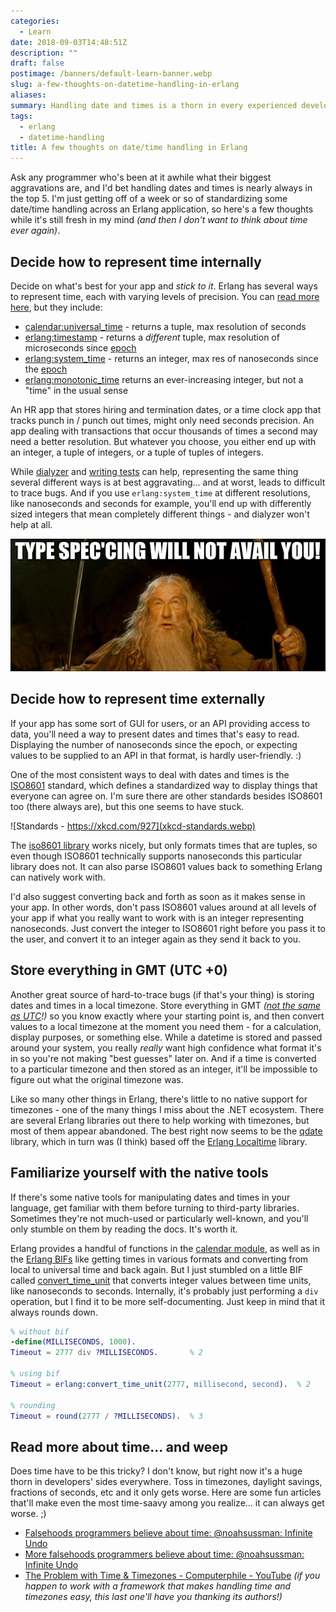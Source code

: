 ```yaml
---
categories:
  - Learn
date: 2018-09-03T14:48:51Z
description: ""
draft: false
postimage: /banners/default-learn-banner.webp
slug: a-few-thoughts-on-datetime-handling-in-erlang
aliases:
summary: Handling date and times is a thorn in every experienced developer's side. If you haven't had the pleasure yet, you will. ;) Coming off a week of standardizing some datetimes across an Erlang app, here's a few personal thoughts.
tags:
  - erlang
  - datetime-handling
title: A few thoughts on date/time handling in Erlang
---
```

Ask any programmer who's been at it awhile what their biggest aggravations are, and I'd bet handling dates and times is nearly always in the top 5. I'm just getting off of a week or so of standardizing some date/time handling across an Erlang application, so here's a few thoughts while it's still fresh in my mind _(and then I don't want to think about time ever again)_.

## Decide how to represent time internally

Decide on what's best for your app and _stick to it_. Erlang has several ways to represent time, each with varying levels of precision. You can [read more here](https://learnyousomeerlang.com/time), but they include:

- [calendar:universal_time](http://erlang.org/doc/man/calendar.html#universal_time-0) - returns a tuple, max resolution of seconds
- [erlang:timestamp](https://erldocs.com/18.0/erts/erlang.html#timestamp/0) - returns a _different_ tuple, max resolution of microseconds since [epoch](https://stackoverflow.com/a/1090945/301857)
- [erlang:system_time](https://erldocs.com/18.0/erts/erlang.html#system_time/0) - returns an integer, max res of nanoseconds since the [epoch](https://stackoverflow.com/a/1090945/301857)
- [erlang:monotonic_time](https://erldocs.com/18.0/erts/erlang.html#monotonic_time/0) returns an ever-increasing integer, but not a "time" in the usual sense

An HR app that stores hiring and termination dates, or a time clock app that tracks punch in / punch out times, might only need seconds precision. An app dealing with transactions that occur thousands of times a second may need a better resolution. But whatever you choose, you either end up with an integer, a tuple of integers, or a tuple of tuples of integers.

While [dialyzer](https://learnyousomeerlang.com/dialyzer) and [writing tests](https://learnyousomeerlang.com/eunit) can help, representing the same thing several different ways is at best aggravating... and at worst, leads to difficult to trace bugs. And if you use `erlang:system_time` at different resolutions, like nanoseconds and seconds for example, you'll end up with differently sized integers that mean completely different things - and dialyzer won't help at all.

![](spec-gandalf.png)

## Decide how to represent time externally

If your app has some sort of GUI for users, or an API providing access to data, you'll need a way to present dates and times that's easy to read. Displaying the number of nanoseconds since the epoch, or expecting values to be supplied to an API in that format, is hardly user-friendly. :)

One of the most consistent ways to deal with dates and times is the [ISO8601](https://www.w3.org/TR/NOTE-datetime) standard, which defines a standardized way to display things that everyone can agree on. I'm sure there are other standards besides ISO8601 too (there always are), but this one seems to have stuck.

![Standards - https://xkcd.com/927](xkcd-standards.webp)

The [iso8601 library](https://github.com/erlsci/iso8601) works nicely, but only formats times that are tuples, so even though ISO8601 technically supports nanoseconds this particular library does not. It can also parse ISO8601 values back to something Erlang can natively work with.

I'd also suggest converting back and forth as soon as it makes sense in your app. In other words, don't pass ISO8601 values around at all levels of your app if what you really want to work with is an integer representing nanoseconds. Just convert the integer to ISO8601 right before you pass it to the user, and convert it to an integer again as they send it back to you.

## Store everything in GMT (UTC +0)

Another great source of hard-to-trace bugs (if that's your thing) is storing dates and times in a local timezone. Store everything in GMT _(_[_not the same as UTC_](https://www.timeanddate.com/time/gmt-utc-time.html)_!)_ so you know exactly where your starting point is, and then convert values to a local timezone at the moment you need them - for a calculation, display purposes, or something else. While a datetime is stored and passed around your system, you really _really_ want high confidence what format it's in so you're not making "best guesses" later on. And if a time is converted to a particular timezone and then stored as an integer, it'll be impossible to figure out what the original timezone was.

Like so many other things in Erlang, there's little to no native support for timezones - one of the many things I miss about the .NET ecosystem. There are several Erlang libraries out there to help working with timezones, but most of them appear abandoned. The best right now seems to be the [qdate](https://github.com/choptastic/qdate) library, which in turn was (I think) based off the [Erlang Localtime](https://github.com/dmitryme/erlang_localtime) library.

## Familiarize yourself with the native tools

If there's some native tools for manipulating dates and times in your language, get familiar with them before turning to third-party libraries. Sometimes they're not much-used or particularly well-known, and you'll only stumble on them by reading the docs. It's worth it.

Erlang provides a handful of functions in the [calendar module](http://erlang.org/doc/man/calendar.html), as well as in the [Erlang BIFs](http://erlang.org/doc/man/erlang.html) like getting times in various formats and converting from local to universal time and back again. But I just stumbled on a little BIF called [convert_time_unit](http://erlang.org/doc/man/erlang.html#convert_time_unit-3) that converts integer values between time units, like nanoseconds to seconds. Internally, it's probably just performing a `div` operation, but I find it to be more self-documenting. Just keep in mind that it always rounds down.

```erlang
% without bif
-define(MILLISECONDS, 1000).
Timeout = 2777 div ?MILLISECONDS.       % 2

% using bif
Timeout = erlang:convert_time_unit(2777, millisecond, second).  % 2

% rounding
Timeout = round(2777 / ?MILLISECONDS).  % 3
```

## Read more about time... and weep

Does time have to be this tricky? I don't know, but right now it's a huge thorn in developers' sides everywhere. Toss in timezones, daylight savings, fractions of seconds, etc and it only gets worse. Here are some fun articles that'll make even the most time-saavy among you realize... it can always get worse. ;)

- [Falsehoods programmers believe about time: @noahsussman: Infinite Undo](https://infiniteundo.com/post/25326999628/falsehoods-programmers-believe-about-time)
- [More falsehoods programmers believe about time: @noahsussman: Infinite Undo](https://infiniteundo.com/post/25509354022/more-falsehoods-programmers-believe-about-time)
- [The Problem with Time & Timezones - Computerphile - YouTube](https://www.youtube.com/watch?v=-5wpm-gesOY)  _(if you happen to work with a framework that makes handling time and timezones easy, this last one'll have you thanking its authors!)_
